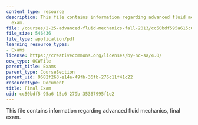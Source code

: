 ```yaml
---
content_type: resource
description: This file contains information regarding advanced fluid mechanics, final
  exam.
file: /courses/2-25-advanced-fluid-mechanics-fall-2013/cc50bdf595a615c6279b35367995f1e2_MIT2_25F13_FinalExam.pdf
file_size: 546436
file_type: application/pdf
learning_resource_types:
- Exams
license: https://creativecommons.org/licenses/by-nc-sa/4.0/
ocw_type: OCWFile
parent_title: Exams
parent_type: CourseSection
parent_uid: 9682f263-e14e-49fb-36fb-276c11f41c22
resourcetype: Document
title: Final Exam
uid: cc50bdf5-95a6-15c6-279b-35367995f1e2
---
```

This file contains information regarding advanced fluid mechanics, final exam.